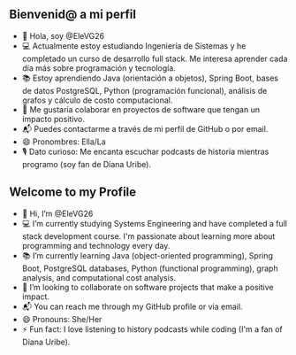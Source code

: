 ## Bienvenid@ a mi perfil
- 👋 Hola, soy @EleVG26
- 💻 Actualmente estoy estudiando Ingeniería de Sistemas y he completado un curso de desarrollo full stack. Me interesa aprender cada día más sobre programación y tecnología.
- 📚 Estoy aprendiendo Java (orientación a objetos), Spring Boot, bases de datos PostgreSQL, Python (programación funcional), análisis de grafos y cálculo de costo computacional.
- 🤝 Me gustaría colaborar en proyectos de software que tengan un impacto positivo.
- 📬 Puedes contactarme a través de mi perfil de GitHub o por email.
- 😄 Pronombres: Ella/La
- 🎙️ Dato curioso: Me encanta escuchar podcasts de historia mientras programo (soy fan de Diana Uribe).

## Welcome to my Profile
- 👋 Hi, I’m @EleVG26
- 💻 I’m currently studying Systems Engineering and have completed a full stack development course. I'm passionate about learning more about programming and technology every day.
- 📚 I’m currently learning Java (object-oriented programming), Spring Boot, PostgreSQL databases, Python (functional programming), graph analysis, and computational cost analysis.
- 🤝 I’m looking to collaborate on software projects that make a positive impact.
- 📬 You can reach me through my GitHub profile or via email.
- 😄 Pronouns: She/Her
- ⚡ Fun fact: I love listening to history podcasts while coding (I'm a fan of Diana Uribe).

  

<!---
EleVG26/EleVG26 is a ✨ special ✨ repository because its `README.md` (this file) appears on your GitHub profile.
You can click the Preview link to take a look at your changes.
--->
